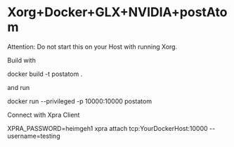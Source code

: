 # Xorg+Docker+GLX+NVIDIA+postAtom

Attention: Do not start this on your Host with running Xorg. 

Build with 

docker build -t postatom .

and run

docker run --privileged -p 10000:10000 postatom

Connect with Xpra Client 

XPRA_PASSWORD=heimgeh1 xpra attach tcp:YourDockerHost:10000 --username=testing



